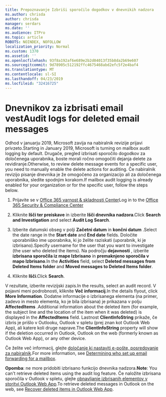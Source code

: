 ```yaml
---
title: Prepoznavanje Izbriši sporočilo dogodkov v dnevnikih nadzora
ms.author: chrisda
author: chrisda
manager: serdars
ms.date: ''
ms.audience: ITPro
ms.topic: article
ROBOTS: NOINDEX, NOFOLLOW
localization_priority: Normal
ms.custom: 1370
ms.assetid: ''
ms.openlocfilehash: 93f8a192af6e689e2b2d04013f35b8da2b69e607
ms.sourcegitcommit: 9d78905c512192ffc4675468abd2efc5f2e4baf4
ms.translationtype: MT
ms.contentlocale: sl-SI
ms.lasthandoff: 04/23/2019
ms.locfileid: "32416725"
---
```

# <a name="audit-logs-for-deleted-email-messages"></a><span data-ttu-id="828eb-102">Dnevnikov za izbrisati email vest</span><span class="sxs-lookup"><span data-stu-id="828eb-102">Audit logs for deleted email messages</span></span>

<span data-ttu-id="828eb-103">Odhod v januarju 2019, Microsoft zavija na nabiralnik revizije prijavi privzeto.</span><span class="sxs-lookup"><span data-stu-id="828eb-103">Starting in January 2019, Microsoft is turning on mailbox audit logging by default.</span></span> <span data-ttu-id="828eb-104">Drugače, pregled izbrisati sporočilo dogodkov za določenega uporabnika, boste morali ročno omogočiti dejanja delete za revidiranje.</span><span class="sxs-lookup"><span data-stu-id="828eb-104">Otherwise, to review delete message events for a specific user, you need to manually enable the delete actions for auditing.</span></span> <span data-ttu-id="828eb-105">Če nabiralnik revizijo pisanje dnevnika je že omogočeno za organizacijo ali za določenega uporabnika, sledite spodnjim korakom.</span><span class="sxs-lookup"><span data-stu-id="828eb-105">If mailbox audit logging is already enabled for your organization or for the specific user, follow the steps below.</span></span>

1. <span data-ttu-id="828eb-106">Prijavite se v [Office 365 varnost & skladnosti Center](https://protection.office.com/)</span><span class="sxs-lookup"><span data-stu-id="828eb-106">Log in to the [Office 365 Security & Compliance Center](https://protection.office.com/)</span></span>

2. <span data-ttu-id="828eb-107">Kliknite **Išči ter preiskave** in izberite **Išči dnevnika nadzora**.</span><span class="sxs-lookup"><span data-stu-id="828eb-107">Click **Search and Investigation** and select **Audit Log Search**.</span></span>

3. <span data-ttu-id="828eb-108">Izberite datumski obseg v polji **Začetni datum** in **končni datum** .</span><span class="sxs-lookup"><span data-stu-id="828eb-108">Select the date range in the **Start date** and **End date** fields.</span></span> <span data-ttu-id="828eb-109">Določite uporabniško ime uporabnika, ki jo želite raziskati (uporabnik, ki je izbrisano).</span><span class="sxs-lookup"><span data-stu-id="828eb-109">Specify username for the user that you want to investigate (the user who deleted the items).</span></span> <span data-ttu-id="828eb-110">Na področju **dejavnosti** , izberite **izbrisana sporočila iz mape Izbrisano** in **premaknjeno sporočila v mapo Izbrisano**.</span><span class="sxs-lookup"><span data-stu-id="828eb-110">In the **Activities** field, select **Deleted messages from Deleted Items folder** and **Moved messages to Deleted Items folder**.</span></span>

4. <span data-ttu-id="828eb-111">Kliknite **Išči**.</span><span class="sxs-lookup"><span data-stu-id="828eb-111">Click **Search**.</span></span>

<span data-ttu-id="828eb-112">V rezultate, izberite revizijski zapis.</span><span class="sxs-lookup"><span data-stu-id="828eb-112">In the results, select an audit record.</span></span> <span data-ttu-id="828eb-113">V pojavni meni podrobnosti, kliknite **Več informacij**.</span><span class="sxs-lookup"><span data-stu-id="828eb-113">In the details flyout, click **More Information**.</span></span> <span data-ttu-id="828eb-114">Dodatne informacije o izbrisanega elementa (na primer, zadevo in mesto elementa, ko je bila izbrisana) je prikazana v polju **AffectedItems** .</span><span class="sxs-lookup"><span data-stu-id="828eb-114">Additional information about the deleted item (for example, the subject line and the location of the item when it was deleted) is displayed in the **AffectedItems** field.</span></span> <span data-ttu-id="828eb-115">Lastnost **ClientInfoString** prikaže, če izbris je prišlo v Outlooku, Outlook v spletu (prej znan kot Outlook Web App), ali katere koli druge naprave.</span><span class="sxs-lookup"><span data-stu-id="828eb-115">The **ClientInfoString** property will show if the deletion occurred in Outlook, Outlook on the web (formerly known as Outlook Web App), or any other device.</span></span>

<span data-ttu-id="828eb-116">Če želite več informacij, glejte [določanje ki nastaviti e-pošte, posredovanje za nabiralnik](https://docs.microsoft.com/office365/securitycompliance/auditing-troubleshooting-scenarios#determining-if-a-user-deleted-email-items).</span><span class="sxs-lookup"><span data-stu-id="828eb-116">For more information, see [Determining who set up email forwarding for a mailbox](https://docs.microsoft.com/office365/securitycompliance/auditing-troubleshooting-scenarios#determining-if-a-user-deleted-email-items).</span></span>

<span data-ttu-id="828eb-117">**Opomba**: ne more pridobiti izbrisano funkcijo dnevnika nadzora.</span><span class="sxs-lookup"><span data-stu-id="828eb-117">**Note**: You can't retrieve deleted items using the audit log feature.</span></span> <span data-ttu-id="828eb-118">Če naložite izbrisana sporočila v Outlook v spletu, glejte [obnavljanje izbrisanih elementov v storitvi Outlook Web App](https://support.office.com/article/C3D8FC15-EEEF-4F1C-81DF-E27964B7EDD4).</span><span class="sxs-lookup"><span data-stu-id="828eb-118">To retrieve deleted messages in Outlook on the web, see [Recover deleted items in Outlook Web App](https://support.office.com/article/C3D8FC15-EEEF-4F1C-81DF-E27964B7EDD4).</span></span>
